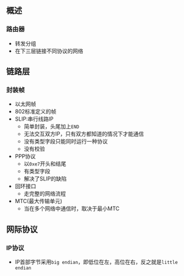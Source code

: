 ## 概述

### 路由器

- 转发分组
- 在下三层链接不同协议的网络

## 链路层

### 封装帧

- 以太网帧
- 802标准定义的帧
- SLIP:串行线路IP
  - 简单封装，头尾加上`END`
  - 无法交互双方IP，只有双方都知道的情况下才能通信
  - 没有类型字段只能同时运行一种协议
  - 没有校验
- PPP协议
  - 以`0xe7`开头和结尾
  - 有类型字段
  - 解决了SLIP的缺陷
- 回环接口
  - 走完整的网络流程
- MTC(最大传输单元)
  - 当在多个网络中通信时，取决于最小MTC

## 网际协议

### IP协议

- IP首部字节采用`big endian`，即低位在左，高位在右，反之就是`little endian`